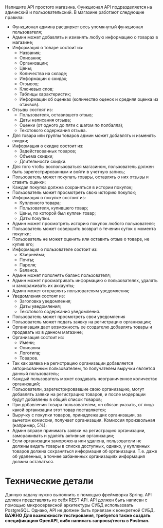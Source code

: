 Напишите API простого магазина. Функционал API подразделяется на админский и пользовательский.
В магазине работают следующие правила:
- Функционал админа расширяет весь упомянутый функционал пользователя;
- Админ может добавлять и изменять любую информацию о товарах в магазине;
- Информация о товаре состоит из:
	- Названия;
	- Описания;
	- Организации;
	- Цены;
	- Количества на складе;
	- Информации о скидах;
	- Отзывов;
	- Ключевых слов;
	- Таблицы характеристик;
	- Информации об оценках (количество оценок и средняя оценка из отзывов).
- Отзывы состоят из:
	- Пользователя, оставившего отзыв;
	- Даты написания отзыва;
	- Оценки (от одного до пяти с шагом по полбалла);
	- Текстового содержания отзыва.
- Для товара или группы товаров админ может добавлять и изменять скидки;
- Информация о скидке состоит из:
	- Задействованных товаров;
	- Объема скидки;
	- Длительности скидки.
- Для того чтобы воспользоваться магазином, пользователь должен быть зарегестрированным и войти в учетную запись;
- Пользователь может покупать товары, оставлять о них отзывы и ставить оценки;
- Каждая покупка должна сохраняться в истории покупок;
- Пользователь может просмотреть свою историю покупок;
- Информация о покупке состоит из:
	- Купленного товара;
	- Пользователя, купившего товар;
	- Цены, по которой был куплен товар;
	- Даты покупки.
- Админ может просмотреть историю покупок любого пользователя;
- Пользователь может совершить возврат в течении суток с момента покупки;
- Пользователь не может оценить или оставить отзыв о товаре, не купив его;
- Информация о пользователе состоит из:
	- Юзернейма;
	- Почты;
	- Пароля;
	- Баланса.
- Админ может пополнять баланс пользователя;
- Админ может просматривать информацию о пользователях, удалять и замораживать их аккаунты;
- Админ может отправлять пользователям уведомления;
- Уведомления состоят из:
	- Заголовка уведомления;
	- Даты уведомления;
	- Текстового содержания уведомления.
- Пользователь может просмотреть свои уведомления
- Пользователь может подать заявку на регистрацию организации;
- Организация дает возможность ее создателю добавлять товары и продавать их в данном магазине;
- Организация состоит из:
	- Имени;
	- Описания
	- Логотипа;
	- Товаров.
- Так как заявка на регистрацию организации добавляется авторизованным пользователем, то получателем выручки является данный пользователь;
- Каждый пользователь может создавать неограниченное количество организаций;
- Пользователи, зарегестрировавшие свою организацию, могут добавлять заявки на регистрацию товаров, и после модерации будут добавлены в общий список товаров;
- При добавлении товара пользователем, он обязан указать, от лица какой организации этот товар поставляется;
- Выручку с покупки товаров, принадлежащих организации, за вычетом комиссии, получает организация. Комиссия произвольная (например, 5%);
- Админ вправе принимать заявки на регистрацию организации, замораживать и удалять активные организации;
- Если организация заморожена или удалена, пользователи не должны видеть товары в списке доступных, однако, у купленных товаров должна сохраняться информация об организации. Т.е. даже об удаленных, а точнее забаненных организациях информация должна оставаться.
# Технические детали
Данную задачу нужно выполнить с помощью фреймворка Spring.
API должен представлять из себя REST API.
API должен быть написан с помощью микросервисной архитектуры
СУБД использовать PostgreSQL. Однако, API не должен быть привязан к конкретной СУБД.
**ВАЖНО** **Для возможности тестирования, требуется также создать спецификацию OpenAPI, либо написать запросы/тесты в Postman.**

